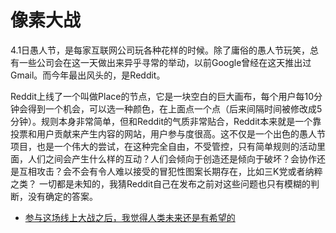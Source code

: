 # 像素大战
4.1日愚人节，是每家互联网公司玩各种花样的时候。除了庸俗的愚人节玩笑，总有一些公司会在这一天做出来异乎寻常的举动，以前Google曾经在这天推出过Gmail。而今年最出风头的，是Reddit。

Reddit上线了一个叫做Place的节点，它是一块空白的巨大画布，每个用户每10分钟会得到一个机会，可以选一种颜色，在上面点一个点（后来间隔时间被修改成5分钟）。规则本身非常简单，但和Reddit的气质非常贴合，Reddit本来就是一个靠投票和用户贡献来产生内容的网站，用户参与度很高。这不仅是一个出色的愚人节项目，也是一个伟大的尝试，在这种完全自由，不受管控，只有简单规则的活动里面，人们之间会产生什么样的互动？人们会倾向于创造还是倾向于破坏？会协作还是互相攻击？会不会有令人难以接受的冒犯性图案长期存在，比如三K党或者纳粹之类？ 一切都是未知的，我猜Reddit自己在发布之前对这些问题也只有模糊的判断，没有确定的答案。

* [参与这场线上大战之后，我觉得人类未来还是有希望的](http://chuansong.me/n/1732881746124)